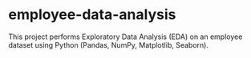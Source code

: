 # employee-data-analysis
This project performs Exploratory Data Analysis (EDA) on an employee dataset using Python (Pandas, NumPy, Matplotlib, Seaborn).
